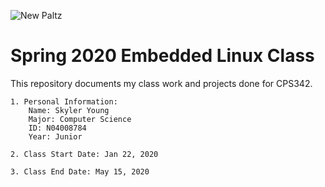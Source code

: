 ![New Paltz](https://www.newpaltz.edu/media/identity/logos/newpaltzlogo.jpg)

# Spring 2020 Embedded Linux Class
 
 This repository documents my class work and projects done for CPS342.
 
    1. Personal Information:
        Name: Skyler Young
        Major: Computer Science
        ID: N04008784
        Year: Junior
    
    2. Class Start Date: Jan 22, 2020
    
    3. Class End Date: May 15, 2020
